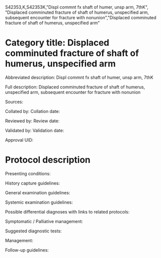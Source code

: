 S42353,K,S42353K,"Displ commnt fx shaft of humer, unsp arm, 7thK", "Displaced comminuted fracture of shaft of humerus, unspecified arm, subsequent encounter for fracture with nonunion","Displaced comminuted fracture of shaft of humerus, unspecified arm"
# Category title: Displaced comminuted fracture of shaft of humerus, unspecified arm

Abbreviated description: Displ commnt fx shaft of humer, unsp arm, 7thK

Full description: Displaced comminuted fracture of shaft of humerus, unspecified arm, subsequent encounter for fracture with nonunion

Sources:

Collated by:
Collation date:

Reviewed by:
Review date:

Validated by:
Validation date:

Approval UID:

# Protocol description

Presenting conditions:

History capture guidelines:

General examination guidelines:

Systemic examination guidelines:

Possible differential diagnoses with links to related protocols:

Symptomatic / Palliative management:

Suggested diagnostic tests:

Management:

Follow-up guidelines:
